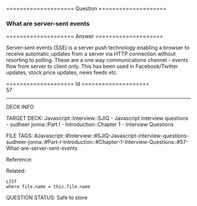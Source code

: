 ==================== Question ====================  

### What are server-sent events  

==================== Answer ====================  

Server-sent events (SSE) is a server push technology enabling a browser to
receive automatic updates from a server via HTTP connection without resorting to
polling. These are a one way communications channel - events flow from server to
client only. This has been used in Facebook/Twitter updates, stock price
updates, news feeds etc.

==================== Id ====================  
57
<!--ID: 1707879887621-->

---

DECK INFO

TARGET DECK: Javascript::Interview::SJIQ - Javascript interview questions - sudheer jonna::Part I - Introduction::Chapter 1 - Interview Questions

FILE TAGS: #Javascript::#Interview::#SJIQ-Javascript-interview-questions-sudheer-jonna::#Part-I-Introduction::#Chapter-1-Interview-Questions::#57-What-are-server-sent-events

Reference:

Related:

```dataview
LIST
where file.name = this.file.name
```
QUESTION STATUS: Safe to store
